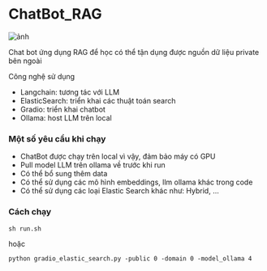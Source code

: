 # ChatBot_RAG

![ảnh](https://github.com/user-attachments/assets/1eb810c1-e929-469b-b816-6edc9b151c01)


Chat bot ứng dụng RAG để học có thể tận dụng được nguồn dữ liệu private bên ngoài 

Công nghệ sử dụng 
* Langchain: tương tác với LLM
* ElasticSearch: triển khai các thuật toán search
* Gradio: triển khai chatbot
* Ollama: host LLM trên local

### Một số yêu cầu khi chạy

* ChatBot được chạy trên local vì vậy, đảm bảo máy có GPU
* Pull model LLM trên ollama về trước khi run
* Có thể bổ sung thêm data
* Có thể sử dụng các mô hình embeddings, llm ollama khác trong code
* Có thể sử dụng các loại Elastic Search khác như: Hybrid, ...

### Cách chạy

``` sh run.sh ```

hoặc

```python gradio_elastic_search.py -public 0 -domain 0 -model_ollama 4```


